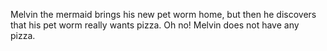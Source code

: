 Melvin the mermaid brings his new pet worm home, but then he discovers that his pet worm really wants pizza.
Oh no!
Melvin does not have any pizza.